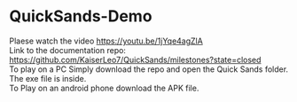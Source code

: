 # QuickSands-Demo  

Plaese watch the video https://youtu.be/1jYqe4agZlA  
Link to the documentation repo: https://github.com/KaiserLeo7/QuickSands/milestones?state=closed  
To play on a PC Simply download the repo and open the Quick Sands folder. The exe file is inside.  
To Play on an android phone download the APK file.
